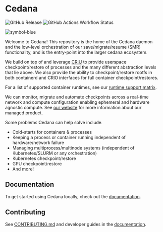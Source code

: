 # Cedana

![GitHub Release](https://img.shields.io/github/v/release/cedana/cedana) ![GitHub Actions Workflow Status](https://img.shields.io/github/actions/workflow/status/cedana/cedana/release.yml?branch=main)

![symbol-blue](https://github.com/user-attachments/assets/cd685b86-39b1-42e4-ac7b-e8b4d0b06bd7)


Welcome to Cedana! This repository is the home of the Cedana daemon and the low-level orchestration of our save/migrate/resume (SMR) functionality, and is the entry-point into the larger cedana ecosystem.

We build on top of and leverage [CRIU](https://github.com/checkpoint-restore/criu) to provide userspace checkpoint/restore of processes and the many different abstraction levels that lie above. We also provide the ability to checkpoint/restore rootfs in both containerd and CRIO interfaces for full container checkpoint/restores.

For a list of supported container runtimes, see our [runtime support matrix](docs/support/runtimes.md).

We can monitor, migrate and automate checkpoints across a real-time network and compute configuration enabling ephemeral and hardware agnostic compute. See [our website](https://cedana.ai) for more information about our managed product.

Some problems Cedana can help solve include:

- Cold-starts for containers & processes
- Keeping a process or container running independent of hardware/network failure
- Managing multiprocess/multinode systems (independent of Kubernetes/SLURM or any orchestration)
- Kubernetes checkpoint/restore
- GPU checkpoint/restore
- And more!

## Documentation

To get started using Cedana locally, check out the [documentation](https://docs.cedana.ai/daemon).

## Contributing

See [CONTRIBUTING.md](CONTRIBUTING.md) and developer guides in the [documentation](https://docs.cedana.ai/daemon).
